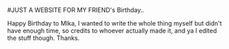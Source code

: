 #JUST A WEBSITE FOR MY FRIEND's Birthday..

Happy Birthday to MIka, I wanted to write the whole thing myself but didn't have enough time, so credits to whoever actually made it, and ya I edited the stuff though. Thanks.
